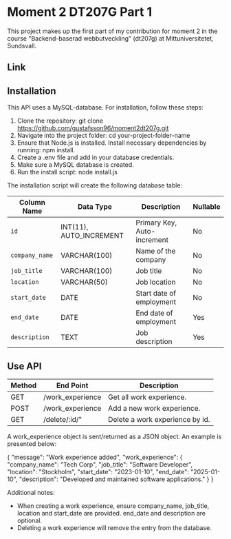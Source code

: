 # Moment 2 DT207G Part 1

This project makes up the first part of my contribution for moment 2 in the course "Backend-baserad webbutveckling" (dt207g) at Mittuniversitetet, Sundsvall. 

## Link

## Installation

This API uses a MySQL-database. For installation, follow these steps:

1. Clone the repository: git clone https://github.com/gustafsson96/moment2dt207g.git 
2. Navigate into the project folder: cd your-project-folder-name
3. Ensure that Node.js is installed. Install necessary dependencies by running: npm install.
4. Create a .env file and add in your database credentials.
5. Make sure a MySQL database is created.
6. Run the install script: node install.js

The installation script will create the following database table: 

| Column Name     | Data Type            | Description                   | Nullable |
|-----------------|----------------------|-------------------------------|----------|
| `id`            | INT(11), AUTO_INCREMENT | Primary Key, Auto-increment | No    | 
| `company_name`  | VARCHAR(100)         | Name of the company            | No       | 
| `job_title`     | VARCHAR(100)         | Job title                      | No       | 
| `location`      | VARCHAR(50)          | Job location                   | No       |
| `start_date`    | DATE                 | Start date of employment       | No       |
| `end_date`      | DATE                 | End date of employment         | Yes      |
| `description`   | TEXT                 | Job description                | Yes      |

## Use API

| Method    | End Point         | Description  |
|-----------------|----------------------|---------|
| GET   | /work_experience      | Get all work experience.|
| POST  | /work_experience      | Add a new work experience.|
| GET   | /delete/:id/"         | Delete a work experience by id. |

A work_experience object is sent/returned as a JSON object. An example is presented below:

{
  "message": "Work experience added",
  "work_experience": {
    "company_name": "Tech Corp",
    "job_title": "Software Developer",
    "location": "Stockholm",
    "start_date": "2023-01-10",
    "end_date": "2025-01-10",
    "description": "Developed and maintained software applications."
  }
}

Additional notes: 
* When creating a work experience, ensure company_name, job_title, location and start_date are provided. end_date and description are optional. 
* Deleting a work experience will remove the entry from the database.





